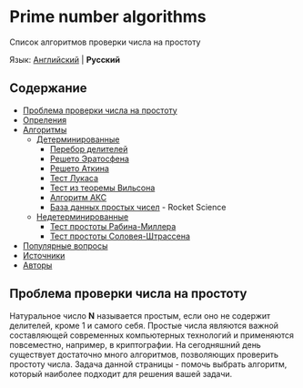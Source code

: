 # Prime number algorithms
Список алгоритмов проверки числа на простоту

Язык: [Английский]() | __Русский__

## Содержание
- [Проблема проверки числа на простоту]()
- [Опреления]()
- [Алгоритмы]()
    - [Детерминированные]()
        - [Перебор делителей]()
        - [Решето Эратосфена]()
        - [Решето Аткина]()
        - [Тест Лукаса]()
        - [Тест из теоремы Вильсона]()
        - [Алгоритм АКС]()
        - [База данных простых чисел]() - Rocket Science
    - [Недетерминированные]()
        - [Тест простоты Рабина-Миллера]()
        - [Тест простоты Соловея-Штрассена]()
- [Популярные вопросы]()
- [Источники]()
- [Авторы]()

## Проблема проверки числа на простоту

Натуральное число __N__ называется простым, если оно не содержит делителей, кроме 1 и самого себя. Простые числа являются важной составляющей современных компьютерных технологий и применяются повсеместно, например, в криптографии. На сегодняшний день существует достаточно много алгоритмов, позволяющих проверить простоту числа. Задача данной страницы - помочь выбрать алгоритм, который наиболее подходит для решения вашей задачи.
